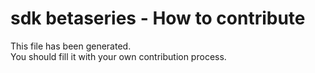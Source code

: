 # sdk betaseries - How to contribute

This file has been generated.  
You should fill it with your own contribution process.
